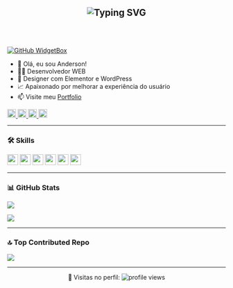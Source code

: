 <h2 align="center">
  <img src="https://readme-typing-svg.demolab.com?font=Fira+Code&pause=1000&color=9B72FF&width=435&lines=Olá%2C+Eu sou+Anderson!;Desenvolvedor+Laravel+%26+PHP;Designer+Elementor/WordPress;Estou+aberto+a+novas+oportunidades" alt="Typing SVG" />
</h2>


<br><br>

[![GitHub WidgetBox](https://github-widgetbox.vercel.app/api/profile?username=aalvg&data=followers,repositories,stars,commits&theme=darkmode)](https://github.com/aalvg)

<ul align="left">
  <li>👋 Olá, eu sou Anderson!</li>
  <li>👨‍💻 Desenvolvedor WEB</li>
  <li>🎨 Designer com Elementor e WordPress</li>
  <li>📈 Apaixonado por melhorar a experiência do usuário</li>
  <li>📫 Visite meu  <a href="https://www.hostalvg.com.br/" target="_blank">Portfolio</a> 
</ul>

<p align="left">
  <a href="https://www.linkedin.com/in/andersonalvarengads/" target="_blank">
    <img src="https://img.shields.io/badge/LinkedIn-%230077B5.svg?&style=for-the-badge&logo=linkedin&logoColor=white" height="20" />
  </a>
  <a href="mailto:andersontfc@gmail.com" target="_blank">
    <img src="https://img.shields.io/badge/Email-D14836?style=for-the-badge&logo=gmail&logoColor=white" height="20" />
  </a>
  <a href="https://twitter.com/a_alvg" target="_blank">
    <img src="https://img.shields.io/badge/Twitter-%231DA1F2.svg?&style=for-the-badge&logo=twitter&logoColor=white" height="20" />
  </a>
    <a href="https://instagram.com/a_alvg" target="_blank">
    <img src="https://img.shields.io/badge/Instagram-%231DA1F2.svg?&style=for-the-badge&logo=instagram&logoColor=white" height="20" />
  </a>
</p>

---

### 🛠️ Skills

<img src="https://img.shields.io/badge/Laravel-%23FF2D20.svg?style=for-the-badge&logo=laravel&logoColor=white" height="25" />
<img src="https://img.shields.io/badge/PHP-%23777BB4.svg?style=for-the-badge&logo=php&logoColor=white" height="25" />
<img src="https://img.shields.io/badge/Elementor-%23EA4C89.svg?style=for-the-badge&logo=elementor&logoColor=white" height="25" />
<img src="https://img.shields.io/badge/WordPress-%2321759B.svg?style=for-the-badge&logo=wordpress&logoColor=white" height="25" />
<img src="https://img.shields.io/badge/JavaScript-%23F7DF1E.svg?style=for-the-badge&logo=javascript&logoColor=black" height="25" />
<img src="https://img.shields.io/badge/MySQL-%234479A1.svg?style=for-the-badge&logo=mysql&logoColor=white" height="25" />

---

### 📊 GitHub Stats

![](https://github-readme-stats.vercel.app/api?username=aalvg&theme=dark&hide_border=false&include_all_commits=false&count_private=false)

![](https://github-readme-stats.vercel.app/api/top-langs/?username=aalvg&theme=dark&hide_border=false&include_all_commits=false&count_private=false&layout=compact)

---

### 🔝 Top Contributed Repo
![](https://github-contributor-stats.vercel.app/api?username=aalvg&limit=5&theme=dark&combine_all_yearly_contributions=true)

---



<p align="center">👀 Visitas no perfil: <img src="https://komarev.com/ghpvc/?username=aalvg&color=blueviolet" alt="profile views" /> </p>


